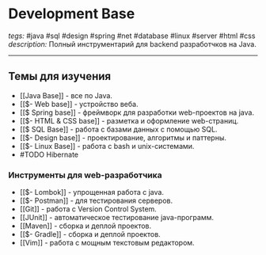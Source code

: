 # Development Base
*tegs:* #java #sql #design #spring #net #database #linux #server #html #css
*description:* Полный инструментарий для backend разработчков на Java. <? В будущем можно будет передалать статьью для full-stack разработчиков. Будет здорово, если найдутся люди, которые смогут написать про typesrkitp?>

---
## Темы для изучения
- [[Java Base]] - все по Java.
- [[$- Web base]] - устройство веба. 
- [[$ Spring base]] - фреймворк для разработки web-проектов на java.
- [[$- HTML & CSS base]] - разметка и оформление web-страниц.
- [[$ SQL Base]] - работа с базами данных с помощью SQL.
- [[$- Design base]] - проектирование, алгоритмы и паттерны.
- [[$- Linux Base]] - работа с bash и unix-системами.
- #TODO Hibernate

### Инструменты для web-разработчика
- [[$- Lombok]] - упрощенная работа с java.
- [[$- Postman]] - для тестирования серверов.
- [[Git]] - работа с Version Control System.
- [[JUnit]] - автоматическое тестирование java-программ.
- [[Maven]] - сборка и деплой проектов.
- [[$- Gradle]] - сборка и деплой проектов.
- [[Vim]] - работа с мощным текстовым редактором.
